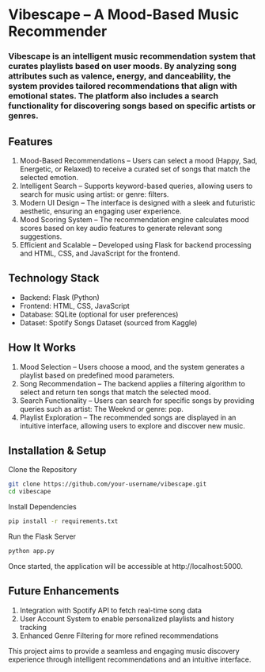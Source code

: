 # Vibescape – A Mood-Based Music Recommender
### Vibescape is an intelligent music recommendation system that curates playlists based on user moods. By analyzing song attributes such as valence, energy, and danceability, the system provides tailored recommendations that align with emotional states. The platform also includes a search functionality for discovering songs based on specific artists or genres.

## Features
1. Mood-Based Recommendations – Users can select a mood (Happy, Sad, Energetic, or Relaxed) to receive a curated set of songs that match the selected emotion.
2. Intelligent Search – Supports keyword-based queries, allowing users to search for music using artist: or genre: filters.
3. Modern UI Design – The interface is designed with a sleek and futuristic aesthetic, ensuring an engaging user experience.
4. Mood Scoring System – The recommendation engine calculates mood scores based on key audio features to generate relevant song suggestions.
5. Efficient and Scalable – Developed using Flask for backend processing and HTML, CSS, and JavaScript for the frontend.

## Technology Stack
* Backend: Flask (Python)
* Frontend: HTML, CSS, JavaScript
* Database: SQLite (optional for user preferences)
* Dataset: Spotify Songs Dataset (sourced from Kaggle)

## How It Works
1. Mood Selection – Users choose a mood, and the system generates a playlist based on predefined mood parameters.
2. Song Recommendation – The backend applies a filtering algorithm to select and return ten songs that match the selected mood.
3. Search Functionality – Users can search for specific songs by providing queries such as artist: The Weeknd or genre: pop.
4. Playlist Exploration – The recommended songs are displayed in an intuitive interface, allowing users to explore and discover new music.

## Installation & Setup
Clone the Repository
```bash
git clone https://github.com/your-username/vibescape.git
cd vibescape
```
Install Dependencies
```bash
pip install -r requirements.txt
```
Run the Flask Server
```bash
python app.py
```
Once started, the application will be accessible at http://localhost:5000.

## Future Enhancements
1. Integration with Spotify API to fetch real-time song data
2. User Account System to enable personalized playlists and history tracking
3. Enhanced Genre Filtering for more refined recommendations

This project aims to provide a seamless and engaging music discovery experience through intelligent recommendations and an intuitive interface.
